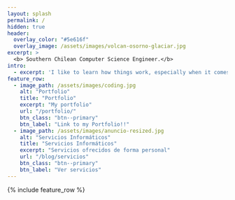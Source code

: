```yaml
---
layout: splash
permalink: /
hidden: true
header:
  overlay_color: "#5e616f"
  overlay_image: /assets/images/volcan-osorno-glaciar.jpg
excerpt: >
  <b> Southern Chilean Computer Science Engineer.</b> 
intro: 
  - excerpt: 'I like to learn how things work, especially when it comes to technology. I believe that technology makes a better world.'
feature_row:
  - image_path: /assets/images/coding.jpg
    alt: "Portfolio"
    title: "Portfolio"
    excerpt: "My portfolio"
    url: "/portfolio/"
    btn_class: "btn--primary"
    btn_label: "Link to my Portfolio!!"
  - image_path: /assets/images/anuncio-resized.jpg
    alt: "Servicios Informáticos"
    title: "Servicios Informáticos"
    excerpt: "Servicios ofrecidos de forma personal"
    url: "/blog/servicios"
    btn_class: "btn--primary"
    btn_label: "Ver servicios"   
---
```


{% include feature_row %}
